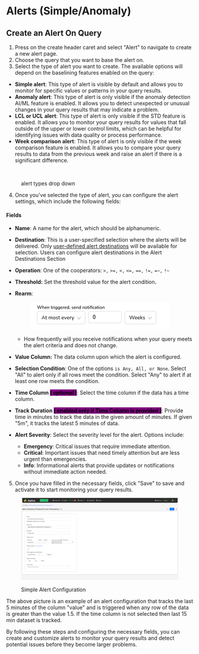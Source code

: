 # Alerts (Simple/Anomaly)

## Create an Alert On Query

1. Press on the create header caret and select "Alert" to navigate to create a new alert page.
2. Choose the query that you want to base the alert on.
3. Select the type of alert you want to create. The available options will depend on the baselining features enabled on the query:

* **Simple alert**: This type of alert is visible by default and allows you to monitor for specific values or patterns in your query results.
* **Anomaly alert**: This type of alert is only visible if the anomaly detection AI/ML feature is enabled. It allows you to detect unexpected or unusual changes in your query results that may indicate a problem.
* **LCL or UCL** **alert**: This type of alert is only visible if the STD feature is enabled. It allows you to monitor your query results for values that fall outside of the upper or lower control limits, which can be helpful for identifying issues with data quality or process performance.
* **Week comparison** **alert**: This type of alert is only visible if the week comparison feature is enabled. It allows you to compare your query results to data from the previous week and raise an alert if there is a significant difference.

<figure><img src="../.gitbook/assets/alert-types.png" alt=""><figcaption><p>alert types drop down</p></figcaption></figure>

4. Once you've selected the type of alert, you can configure the alert settings, which include the following fields:

#### Fields

* **Name**: A name for the alert, which should be alphanumeric.
* **Destination**: This is a user-specified selection where the alerts will be delivered. Only [user-defined alert destinations](../integrations/list-of-integrations/alert-destinations.md) will be available for selection. Users can configure alert destinations in the Alert Destinations Section
* **Operation**: One of the cooperators: `>,` `>=,` `<,` `<=,` `==,` `!=,` `=~,` `!~`
* **Threshold:** Set the threshold value for the alert conditio&#x6E;**.**
*   **Rearm**:



    <figure><img src="../.gitbook/assets/image (239).png" alt=""><figcaption></figcaption></figure>

    * How frequently will you receive notifications when your query meets the alert criteria and does not change.
* **Value Column:**  The data column upon which the alert is configured.
* **Selection Condition**:  One of the options `is Any, All, or None`.  Select "All" to alert only if all rows meet the condition. Select "Any" to alert if at least one row meets the condition.
* **Time Column&#x20;**<mark style="background-color:purple;">**( optional )**</mark>: Select the time column if the data has a time column.
* **Track Duration&#x20;**<mark style="background-color:purple;">**( enabled only if Time Column is provided )**</mark>:  Provide time in minutes to track the data in the given amount of minutes. If given "5m", it tracks the latest 5 minutes of data.
* **Alert Severity**: Select the severity level for the alert. Options include:
  * **Emergency**: Critical issues that require immediate attention.
  * **Critical**: Important issues that need timely attention but are less urgent than emergencies.
  * **Info**: Informational alerts that provide updates or notifications without immediate action needed.

5. Once you have filled in the necessary fields, click "Save" to save and activate it to start monitoring your query results.

<figure><img src="../.gitbook/assets/image (199) (1).png" alt=""><figcaption><p>Simple Alert Configuration</p></figcaption></figure>

The above picture is an example of an alert configuration that tracks the last 5 minutes of the column "value" and is triggered when any row of the data is greater than the value 1.5. If the time column is not selected then last 15 min dataset is tracked.

By following these steps and configuring the necessary fields, you can create and customize alerts to monitor your query results and detect potential issues before they become larger problems.
